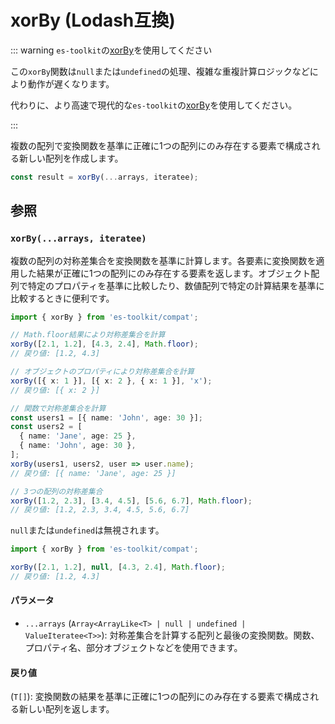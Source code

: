 # xorBy (Lodash互換)

::: warning `es-toolkit`の[xorBy](../../array/xorBy.md)を使用してください

この`xorBy`関数は`null`または`undefined`の処理、複雑な重複計算ロジックなどにより動作が遅くなります。

代わりに、より高速で現代的な`es-toolkit`の[xorBy](../../array/xorBy.md)を使用してください。

:::

複数の配列で変換関数を基準に正確に1つの配列にのみ存在する要素で構成される新しい配列を作成します。

```typescript
const result = xorBy(...arrays, iteratee);
```

## 参照

### `xorBy(...arrays, iteratee)`

複数の配列の対称差集合を変換関数を基準に計算します。各要素に変換関数を適用した結果が正確に1つの配列にのみ存在する要素を返します。オブジェクト配列で特定のプロパティを基準に比較したり、数値配列で特定の計算結果を基準に比較するときに便利です。

```typescript
import { xorBy } from 'es-toolkit/compat';

// Math.floor結果により対称差集合を計算
xorBy([2.1, 1.2], [4.3, 2.4], Math.floor);
// 戻り値: [1.2, 4.3]

// オブジェクトのプロパティにより対称差集合を計算
xorBy([{ x: 1 }], [{ x: 2 }, { x: 1 }], 'x');
// 戻り値: [{ x: 2 }]

// 関数で対称差集合を計算
const users1 = [{ name: 'John', age: 30 }];
const users2 = [
  { name: 'Jane', age: 25 },
  { name: 'John', age: 30 },
];
xorBy(users1, users2, user => user.name);
// 戻り値: [{ name: 'Jane', age: 25 }]

// 3つの配列の対称差集合
xorBy([1.2, 2.3], [3.4, 4.5], [5.6, 6.7], Math.floor);
// 戻り値: [1.2, 2.3, 3.4, 4.5, 5.6, 6.7]
```

`null`または`undefined`は無視されます。

```typescript
import { xorBy } from 'es-toolkit/compat';

xorBy([2.1, 1.2], null, [4.3, 2.4], Math.floor);
// 戻り値: [1.2, 4.3]
```

#### パラメータ

- `...arrays` (`Array<ArrayLike<T> | null | undefined | ValueIteratee<T>>`): 対称差集合を計算する配列と最後の変換関数。関数、プロパティ名、部分オブジェクトなどを使用できます。

#### 戻り値

(`T[]`): 変換関数の結果を基準に正確に1つの配列にのみ存在する要素で構成される新しい配列を返します。
